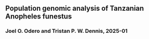 ## Population genomic analysis of Tanzanian Anopheles funestus
### Joel O. Odero and Tristan P. W. Dennis, 2025-01
